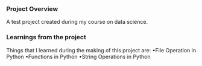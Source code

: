 ### Project Overview

 A test project created during my course on data science.


### Learnings from the project

 Things that I learned during the making of this project are:
•File Operation in Python
•Functions in Python
•String Operations in Python


